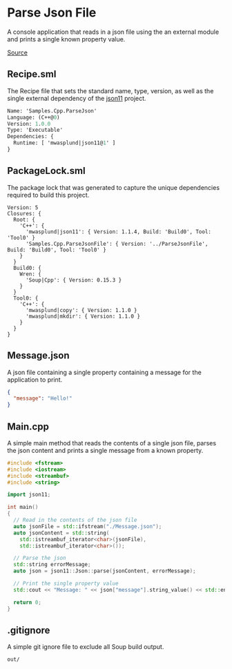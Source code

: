 #  Parse Json File
A console application that reads in a json file using the an external module and prints a single known property value.

[Source](https://github.com/soup-build/soup/tree/main/samples/cpp/parse-json)

## Recipe.sml
The Recipe file that sets the standard name, type, version, as well as the single external dependency of the [json11](https://github.com/dropbox/json11) project.
```sml
Name: 'Samples.Cpp.ParseJson'
Language: (C++@0)
Version: 1.0.0
Type: 'Executable'
Dependencies: {
  Runtime: [ 'mwasplund|json11@1' ]
}
```

## PackageLock.sml
The package lock that was generated to capture the unique dependencies required to build this project.
```
Version: 5
Closures: {
  Root: {
    'C++': {
      'mwasplund|json11': { Version: 1.1.4, Build: 'Build0', Tool: 'Tool0' }
      'Samples.Cpp.ParseJsonFile': { Version: '../ParseJsonFile', Build: 'Build0', Tool: 'Tool0' }
    }
  }
  Build0: {
    Wren: {
      'Soup|Cpp': { Version: 0.15.3 }
    }
  }
  Tool0: {
    'C++': {
      'mwasplund|copy': { Version: 1.1.0 }
      'mwasplund|mkdir': { Version: 1.1.0 }
    }
  }
}
```

## Message.json
A json file containing a single property containing a message for the application to print.
```json
{
  "message": "Hello!"
}
```

## Main.cpp
A simple main method that reads the contents of a single json file, parses the json content and prints a single message from a known property.
```cpp
#include <fstream>
#include <iostream>
#include <streambuf>
#include <string>

import json11;

int main()
{
  // Read in the contents of the json file
  auto jsonFile = std::ifstream("./Message.json");
  auto jsonContent = std::string(
    std::istreambuf_iterator<char>(jsonFile),
    std::istreambuf_iterator<char>());

  // Parse the json
  std::string errorMessage;
  auto json = json11::Json::parse(jsonContent, errorMessage);

  // Print the single property value
  std::cout << "Message: " << json["message"].string_value() << std::endl;

  return 0;
}
```

## .gitignore
A simple git ignore file to exclude all Soup build output.
```
out/
```